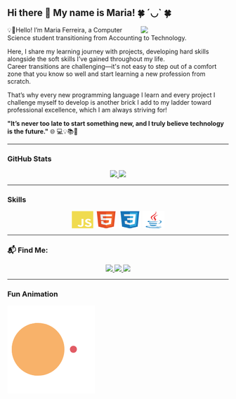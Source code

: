 ## Hi there 👋 My name is Maria! 🍀 ´◡` 🍀

<div align="left">
  <img src="gift-foto-Maria.gif" width="200" align="right">
  
  💡🚀Hello! I’m Maria Ferreira, a Computer Science student transitioning from Accounting to Technology.

  Here, I share my learning journey with projects, developing hard skills alongside the soft skills I’ve gained throughout my life.  
  Career transitions are challenging—it's not easy to step out of a comfort zone that you know so well and start learning a new profession from scratch.  

  That’s why every new programming language I learn and every project I challenge myself to develop is another brick I add to my ladder toward professional excellence, which I am always striving for!  

  **"It’s never too late to start something new, and I truly believe technology is the future."** 🌐 💻💡📚💬
</div>

---

### GitHub Stats

<div align="center">
  <a href="https://github.com/Themarys24">
    <img height="180em" src="https://github-readme-stats.vercel.app/api?username=Themarys24&show_icons=true&theme=dracula&include_all_commits=true&count_private=true"/>
    <img height="180em" src="https://github-readme-stats.vercel.app/api/top-langs/?username=Themarys24&layout=compact&langs_count=10&theme=dracula"/>
  </a>
</div>

---

### Skills

<div align="center">
  <img align="center" alt="JavaScript" height="40" width="50" src="https://raw.githubusercontent.com/devicons/devicon/master/icons/javascript/javascript-plain.svg">
  <img align="center" alt="HTML" height="40" width="50" src="https://raw.githubusercontent.com/devicons/devicon/master/icons/html5/html5-original.svg">
  <img align="center" alt="CSS" height="40" width="50" src="https://raw.githubusercontent.com/devicons/devicon/master/icons/css3/css3-original.svg">
  <img align="center" alt="Java" height="40" width="50" src="https://raw.githubusercontent.com/devicons/devicon/master/icons/java/java-original.svg">
</div>

---

### 📬 Find Me:

<div align="center">
  <a href="mailto:maria.ferreira312017@gmail.com" target="_blank">
    <img src="https://img.shields.io/badge/-Gmail-%23333?style=for-the-badge&logo=gmail&logoColor=white">
  </a>
  <a href="https://www.linkedin.com/in/seu-usuario-linkedin" target="_blank">
    <img src="https://img.shields.io/badge/-LinkedIn-%230077B5?style=for-the-badge&logo=linkedin&logoColor=white">
  </a>  
  <a href="https://my-portfolio-project-navy.vercel.app/" target="_blank">
    <img src="https://img.shields.io/badge/-Portfolio-%2312100E?style=for-the-badge&logo=vercel&logoColor=white">
  </a>
</div>

---

### Fun Animation

<img src="Bean Eater@1x-1.0s-200px-200px.gif">


